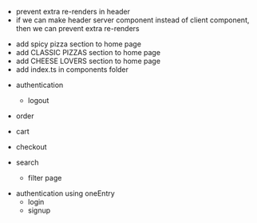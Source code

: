 <!-- header -->

- prevent extra re-renders in header
- if we can make header server component instead of client component, then we can prevent extra re-renders

<!-- what next -->

- add spicy pizza section to home page
- add CLASSIC PIZZAS section to home page
- add CHEESE LOVERS section to home page
- add index.ts in components folder

<!-- logic -->

- authentication

  - logout

- order
- cart
- checkout
- search
  - filter page

<!-- Now -->

- authentication using oneEntry
  - login
  - signup


